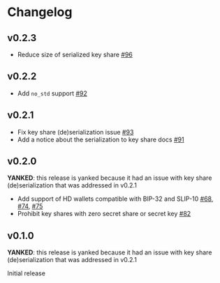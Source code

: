 # Changelog

## v0.2.3
* Reduce size of serialized key share [#96]

[#96]: https://github.com/dfns/cggmp21/pull/96

## v0.2.2
* Add `no_std` support [#92]

[#92]: https://github.com/dfns/cggmp21/pull/92

## v0.2.1
* Fix key share (de)serialization issue [#93]
* Add a notice about the serialization to key share docs [#91]

[#91]: https://github.com/dfns/cggmp21/pull/91
[#93]: https://github.com/dfns/cggmp21/pull/93

## v0.2.0
**YANKED**: this release is yanked because it had an issue with key share (de)serialization
that was addressed in v0.2.1

* Add support of HD wallets compatible with BIP-32 and SLIP-10 [#68],
  [#74], [#75]
* Prohibit key shares with zero secret share or secret key [#82]

[#68]: https://github.com/dfns/cggmp21/pull/68
[#74]: https://github.com/dfns/cggmp21/pull/74
[#75]: https://github.com/dfns/cggmp21/pull/75
[#82]: https://github.com/dfns/cggmp21/pull/82

## v0.1.0
**YANKED**: this release is yanked because it had an issue with key share (de)serialization
that was addressed in v0.2.1

Initial release
